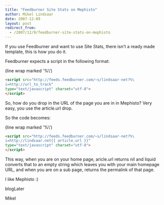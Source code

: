 ```yaml
---
title: "Feedburner Site Stats on Mephisto"
author: Mikel Lindsaar
date: 2007-12-09
layout: post
redirect_from:
  - /2007/12/9/feedburner-site-stats-on-mephisto
---
```

If you use Feedburner and want to use Site Stats, there isn't a ready
made template, this is how you do it.

Feedburner expects a script in the following format:

(line wrap marked '%\\')

``` html
<script src="http://feeds.feedburner.com/~s/lindsaar-net?%\
i=http://url_to_track"
type="text/javascript" charset="utf-8">
</script>
```

So, how do you drop in the URL of the page you are in in Mephisto? Very
easy, you use the article.url drop.

So the code becomes:

(line wrap marked '%\\')

``` html
<script src="http://feeds.feedburner.com/~s/lindsaar-net?%\
i=http://lindsaar.net{{ article.url }}"
type="text/javascript" charset="utf-8">
</script>
```

This way, when you are on your home page, aricle.url returns nil and
liquid converts that to an empty string which leaves you with your main
homepage URL, and when you are on a sub page, returns the permalink of
that page.

I like Mephisto :)

blogLater

Mikel

